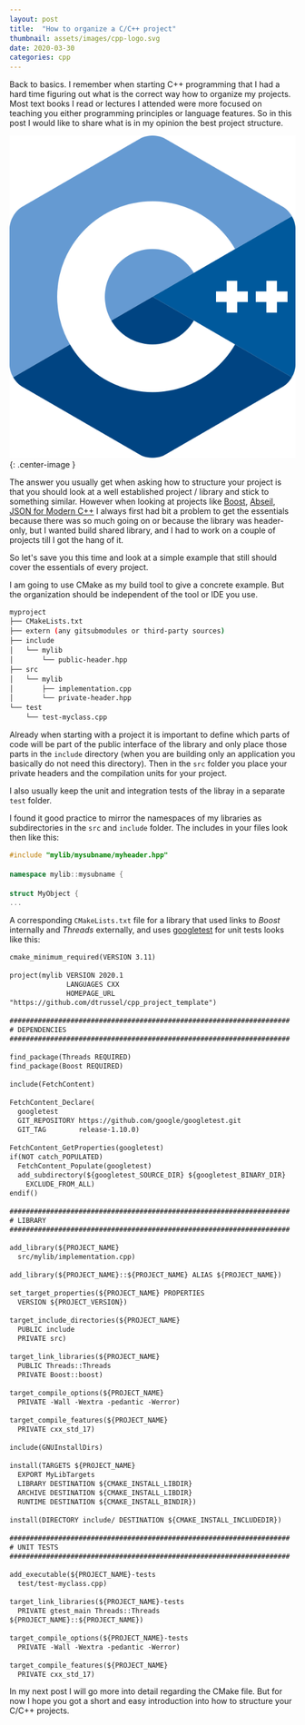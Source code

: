 ```yaml
---
layout: post
title:  "How to organize a C/C++ project"
thumbnail: assets/images/cpp-logo.svg
date: 2020-03-30
categories: cpp
---
```

Back to basics. I remember when starting C++ programming that I had a hard time
figuring out what is the correct way how to organize my projects. Most text books
I read or lectures I attended were more focused on teaching you either programming
principles or language features. So in this post I would like to share what is
in my opinion the best project structure. 

![Yocto](/assets/images/cpp-logo.svg){: .center-image }

The answer you usually get when asking how to structure your project is that you
should look at a well established project / library and stick to something 
similar. However when looking at projects like [Boost](https://github.com/boostorg/),
[Abseil](https://github.com/abseil/abseil-cpp), [JSON for Modern C++](https://github.com/nlohmann/json) I always first had bit a problem to get the essentials because there was
so much going on or because the library was header-only, but I wanted build
shared library, and I had to work on a couple of projects till I got the hang of
it.

So let's save you this time and look at a simple example that still should cover
the essentials of every project.

I am going to use CMake as my build tool to give a concrete example. But the
organization should be independent of the tool or IDE you use.

```sh
myproject
├── CMakeLists.txt
├── extern (any gitsubmodules or third-party sources)
├── include
│   └── mylib
│       └── public-header.hpp
├── src
│   └── mylib
│       ├── implementation.cpp
│       └── private-header.hpp
└── test
    └── test-myclass.cpp
```

Already when starting with a project it is important to define which parts of
code will be part of the public interface of the library and only place those
parts in the `include` directory (when you are building only an application you
basically do not need this directory). Then in the `src` folder you place your
private headers and the compilation units for your project.

I also usually keep the unit and integration tests of the libray in a separate
`test` folder.

I found it good practice to mirror the namespaces of my libraries as subdirectories
in the `src` and `include` folder.
The includes in your files look then like this:
```cpp
#include "mylib/mysubname/myheader.hpp"

namespace mylib::mysubname {

struct MyObject {
...
```

A corresponding `CMakeLists.txt` file for a library that used links to *Boost*
internally and *Threads* externally, and uses [googletest](https://github.com/google/googletest)
 for unit tests looks like this:
```
cmake_minimum_required(VERSION 3.11)

project(mylib VERSION 2020.1
              LANGUAGES CXX
              HOMEPAGE_URL "https://github.com/dtrussel/cpp_project_template")

#####################################################################
# DEPENDENCIES
#####################################################################

find_package(Threads REQUIRED)
find_package(Boost REQUIRED)

include(FetchContent)

FetchContent_Declare(
  googletest
  GIT_REPOSITORY https://github.com/google/googletest.git
  GIT_TAG        release-1.10.0)

FetchContent_GetProperties(googletest)
if(NOT catch_POPULATED)
  FetchContent_Populate(googletest)
  add_subdirectory(${googletest_SOURCE_DIR} ${googletest_BINARY_DIR}
    EXCLUDE_FROM_ALL)
endif()

#####################################################################
# LIBRARY
#####################################################################

add_library(${PROJECT_NAME}
  src/mylib/implementation.cpp)

add_library(${PROJECT_NAME}::${PROJECT_NAME} ALIAS ${PROJECT_NAME})

set_target_properties(${PROJECT_NAME} PROPERTIES
  VERSION ${PROJECT_VERSION})

target_include_directories(${PROJECT_NAME}
  PUBLIC include
  PRIVATE src)

target_link_libraries(${PROJECT_NAME}
  PUBLIC Threads::Threads
  PRIVATE Boost::boost)

target_compile_options(${PROJECT_NAME}
  PRIVATE -Wall -Wextra -pedantic -Werror)

target_compile_features(${PROJECT_NAME}
  PRIVATE cxx_std_17)

include(GNUInstallDirs)

install(TARGETS ${PROJECT_NAME}
  EXPORT MyLibTargets
  LIBRARY DESTINATION ${CMAKE_INSTALL_LIBDIR}
  ARCHIVE DESTINATION ${CMAKE_INSTALL_LIBDIR}
  RUNTIME DESTINATION ${CMAKE_INSTALL_BINDIR})

install(DIRECTORY include/ DESTINATION ${CMAKE_INSTALL_INCLUDEDIR})

#####################################################################
# UNIT TESTS
#####################################################################

add_executable(${PROJECT_NAME}-tests
  test/test-myclass.cpp)

target_link_libraries(${PROJECT_NAME}-tests
  PRIVATE gtest_main Threads::Threads ${PROJECT_NAME}::${PROJECT_NAME})

target_compile_options(${PROJECT_NAME}-tests
  PRIVATE -Wall -Wextra -pedantic -Werror)

target_compile_features(${PROJECT_NAME}
  PRIVATE cxx_std_17)

```

In my next post I will go more into detail regarding the CMake file. But for now
I hope you got a short and easy introduction into how to structure your C/C++ projects.

